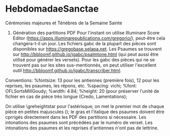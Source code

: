 # HebdomadaeSanctae
Cérémonies majeures et Ténèbres de la Semaine Sainte

1. Génération des partitions PDF
Pour l'instant on utilise Illuminare Score Editor (https://apps.illuminarepublications.com/gregorio/), peut-être cela changera-t-il un jour.
Les fichiers gabc de la plupart des pièces sont disponibles sur https://gregobase.selapa.net.
Les Psaumes se trouvent sur http://bbloomf.github.io/jgabc/psalmtone.html (qui peut aussi être utilisé pour générer les versets).
Pour les gabc des pièces qui ne se trouvent pas sur les sites sus-mentionnés, on peut utiliser l'excellent outil http://bbloomf.github.io/jgabc/transcriber.html.

Conventions:
%fontsize: 13 pour les antiennes (première fois), 12 pour les reprises, les psaumes, les répons, etc.
%spacing: vichi;
%font: OFLSortsMillGoudy;
%width: 4.84;
%height: 20 (pour préserver l'unité de fichier en cas de pièce très longue (Credo, Lamentations);

On utilise <v>\greheightstar</v> pour l'astérisque; on met le premier mot de chaque pièce en petites majuscules (<sc></sc>); le gras et l'italique des psaumes doivent être cprrigés directement dans les PDF des partitions si nécessaire.
Les intonations des psaumes sont précédées par le numéro de verset.
Les intonations des psaumes et les reprises d'antiennes n'ont pas de lettrine.

